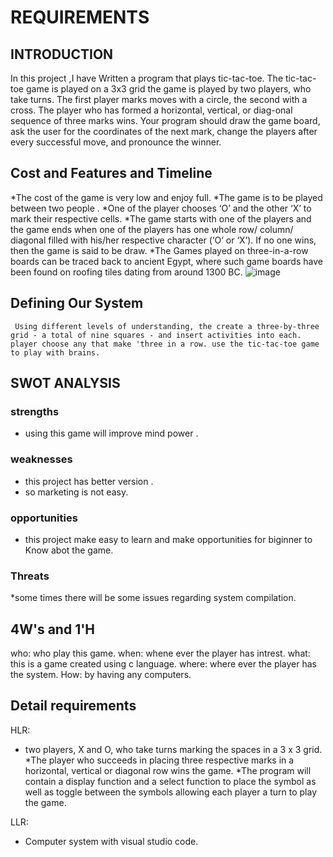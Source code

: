 # REQUIREMENTS
## INTRODUCTION
  In this project ,I have Written a program that plays tic-tac-toe. The tic-tac-toe game is played on a 3x3 grid the game is played by two players, who take turns. The first player marks moves with a circle, the second with a cross. The player who has formed a horizontal, vertical, or diag-onal sequence of three marks wins. Your program should draw the game board, ask the user for the coordinates of the next mark, change the players after every successful move, and pronounce the winner.

## Cost and Features and Timeline
*The cost of the game is very low and enjoy full.
*The game is to be played between two people .
*One of the player chooses ‘O’ and the other ‘X’ to mark their respective cells.
*The game starts with one of the players and the game ends when one of the players has one whole row/ column/ diagonal filled with his/her respective character (‘O’ or ‘X’).
If no one wins, then the game is said to be draw.
*The Games played on three-in-a-row boards can be traced back to ancient Egypt, where such game boards have been found on roofing tiles dating from around 1300 BC.
![image](https://user-images.githubusercontent.com/94224310/142769471-2f764e2e-88dc-42b4-b2f4-a87c9f42567c.png)

## Defining Our System
     Using different levels of understanding, the create a three-by-three grid - a total of nine squares - and insert activities into each. player choose any that make 'three in a row. use the tic-tac-toe game to play with brains.
    
## SWOT ANALYSIS
### strengths
* using this game will improve mind power .
### weaknesses
* this project has better version .
* so marketing is not easy.
### opportunities
* this project make easy to learn and make opportunities for biginner to Know abot the game.
### Threats
*some times there will be some issues regarding system compilation.

## 4W's and 1'H
who:
   who play this game.
when:
   whene ever the player has intrest.
what:
   this is a game created using c language.
where:
   where ever the player has the system.
How:
   by having any computers.
   
## Detail requirements
HLR:
* two players, X and O, who take turns marking the spaces in a 3 x 3 grid.
*The player who succeeds in placing three respective marks in a horizontal, vertical or diagonal row wins the game.
*The program will contain a display function and a select function to place the symbol as well as toggle between the symbols allowing each player a turn to play the game.

LLR:
* Computer system with visual studio code.
